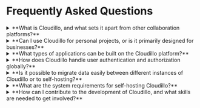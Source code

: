 Frequently Asked Questions
==========================

<details>
  <summary>**What is Cloudillo, and what sets it apart from other collaboration platforms?**</summary>
  Cloudillo is an open-source Operating System designed for collaboration. It
  provides standardized interfaces for developers to create applications
  involving creation, sharing, and collaboration.
</details>

<details>
  <summary>**Can I use Cloudillo for personal projects, or is it primarily designed for businesses?**</summary>
  Absolutely! Our primary focus is on personal use, such as social networking,
  content creation, and collaboration. It's also suitable for businesses, and
  we're planning features and services tailored for them. You can even develop
  your own applications and potentially earn money with them.
</details>

<details>
  <summary>**What types of applications can be built on the Cloudillo platform?**</summary>
  Cloudillo is ideal for content creation, sharing, and collaboration
  applications. This includes for example document editors, social network
  applications, and knowledge management tools. However, the platform is
  versatile, allowing the development of various applications, including games
  that can benefit from its globally accessible identity management.
</details>

<details>
  <summary>**How does Cloudillo handle user authentication and authorization globally?**</summary>
  Cloudillo utilizes an Identity System based on a Domain Name System (DNS),
  separating identity management from the hosting provider. This enables easy
  migration between providers or self-hosting.

  At first glance this might seem like an overkill and extra administration
  step to do, maybe involving extra costs, but not necessarily. If you already
  have a domain name than you can create unlimited identities for your
  coworkers, friends or family. For example I use szilard.hajba.eu as my
  personal identity and szilard.symbion.hu as my business identity.

  If you don't have a domain name than you will be able to create identities
  with an Identity Provider (for example cloudillo.org, or something similar).
  This, of course, has some drawbacks regarding vendor lock-in, but no more
  than the traditional cloud-based platforms.

  Once your identity is up, Cloudillo will create and publish a Signing Key
  what is used to sign all your action tokens in the Cloudillo inter-node
  communication.
</details>

<details>
  <summary>**Is it possible to migrate data easily between different instances of Cloudillo or to self-hosting?**</summary>
  Absolutely! Data backup and synchronization are core features. After
  migrating data to another node, you can update your record at the Identity
  Provider or DNS, facilitating a smooth transition to the new instance.
</details>

<details>
  <summary>**What are the system requirements for self-hosting Cloudillo?**</summary>
  Cloudillo is an Overlay Operating System, which means it runs on top of an other host OS.
  Our primary deployment method is a docker container, making it compatible
  with various operating systems, including modern NAS devices.
</details>

<details>
  <summary>**How can I contribute to the development of Cloudillo, and what skills are needed to get involved?**</summary>
  In the early development stages, we welcome contributors experienced in
  building the platform's base architecture. As the base APIs stabilize,
  there's an opportunity for Application Developers to contribute.

  Regardless of your expertise, your contribution is valuable as we build a
  thriving ecosystem of applications.
</details>
